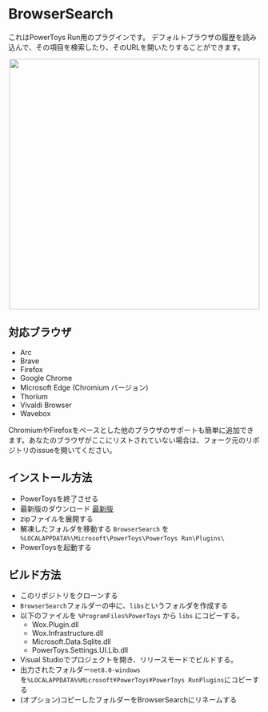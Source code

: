 # BrowserSearch
これはPowerToys Run用のプラグインです。 デフォルトブラウザの履歴を読み込んで、その項目を検索したり、そのURLを開いたりすることができます。

<p align="center">
    <img src="./Screenshots/1.png" width="500"/>
</p>

## 対応ブラウザ
* Arc
* Brave
* Firefox
* Google Chrome
* Microsoft Edge (Chromium バージョン)
* Thorium
* Vivaldi Browser
* Wavebox

ChromiumやFirefoxをベースとした他のブラウザのサポートも簡単に追加できます。あなたのブラウザがここにリストされていない場合は、フォーク元のリポジトリのissueを開いてください。

## インストール方法
* PowerToysを終了させる
* 最新版のダウンロード [最新版](https://github.com/iizuraikami/BrowserSearch-JapaneseLanguageVersion/releases)
* zipファイルを展開する
* 解凍したフォルダを移動する `BrowserSearch` を `%LOCALAPPDATA%\Microsoft\PowerToys\PowerToys Run\Plugins\`
* PowerToysを起動する

## ビルド方法 
* このリポジトリをクローンする
* `BrowserSearch`フォルダーの中に、`libs`というフォルダを作成する
* 以下のファイルを `%ProgramFiles%PowerToys` から `libs` にコピーする。
    * Wox.Plugin.dll
    * Wox.Infrastructure.dll
    * Microsoft.Data.Sqlite.dll
    * PowerToys.Settings.UI.Lib.dll
* Visual Studioでプロジェクトを開き、リリースモードでビルドする。
* 出力されたフォルダー`net8.0-windows`を`%LOCALAPPDATA%%Microsoft¥PowerToys¥PowerToys RunPlugins`にコピーする 
* (オプション)コピーしたフォルダーをBrowserSearchにリネームする
